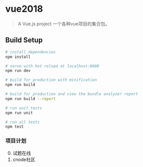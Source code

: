 # vue2018

> A Vue.js project
一个各种vue项目的集合包。

## Build Setup

``` bash
# install dependencies
npm install

# serve with hot reload at localhost:8080
npm run dev

# build for production with minification
npm run build

# build for production and view the bundle analyzer report
npm run build --report

# run unit tests
npm run unit

# run all tests
npm test
```
### 项目计划

0. 试题在线
1. cnode社区
